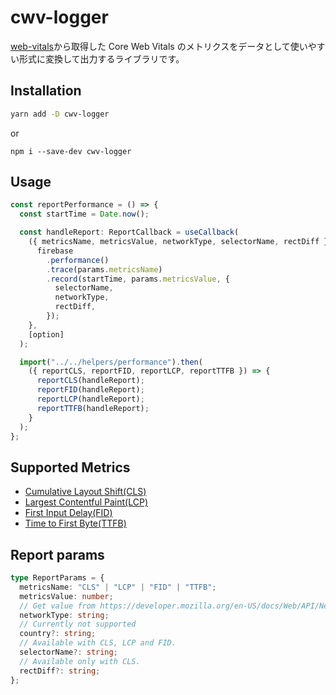 # cwv-logger

[web-vitals](https://github.com/GoogleChrome/web-vitals/tree/next)から取得した Core Web Vitals のメトリクスをデータとして使いやすい形式に変換して出力するライブラリです。

## Installation

```sh
yarn add -D cwv-logger
```

or

```
npm i --save-dev cwv-logger
```

## Usage

```ts
const reportPerformance = () => {
  const startTime = Date.now();

  const handleReport: ReportCallback = useCallback(
    ({ metricsName, metricsValue, networkType, selectorName, rectDiff }) => {
      firebase
        .performance()
        .trace(params.metricsName)
        .record(startTime, params.metricsValue, {
          selectorName,
          networkType,
          rectDiff,
        });
    },
    [option]
  );

  import("../../helpers/performance").then(
    ({ reportCLS, reportFID, reportLCP, reportTTFB }) => {
      reportCLS(handleReport);
      reportFID(handleReport);
      reportLCP(handleReport);
      reportTTFB(handleReport);
    }
  );
};
```

## Supported Metrics

- [Cumulative Layout Shift(CLS)](https://web.dev/cls/)
- [Largest Contentful Paint(LCP)](https://web.dev/lcp/)
- [First Input Delay(FID)](https://web.dev/fid/)
- [Time to First Byte(TTFB)](https://web.dev/ttfb/)

## Report params

```ts
type ReportParams = {
  metricsName: "CLS" | "LCP" | "FID" | "TTFB";
  metricsValue: number;
  // Get value from https://developer.mozilla.org/en-US/docs/Web/API/NetworkInformation/effectiveType.
  networkType: string;
  // Currently not supported
  country?: string;
  // Available with CLS, LCP and FID.
  selectorName?: string;
  // Available only with CLS.
  rectDiff?: string;
};
```
